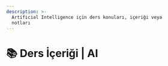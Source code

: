 ```yaml
---
description: >-
  Artificial Intelligence için ders konuları, içeriği veya
  notları
---
```


# 📚 Ders İçeriği \| AI
